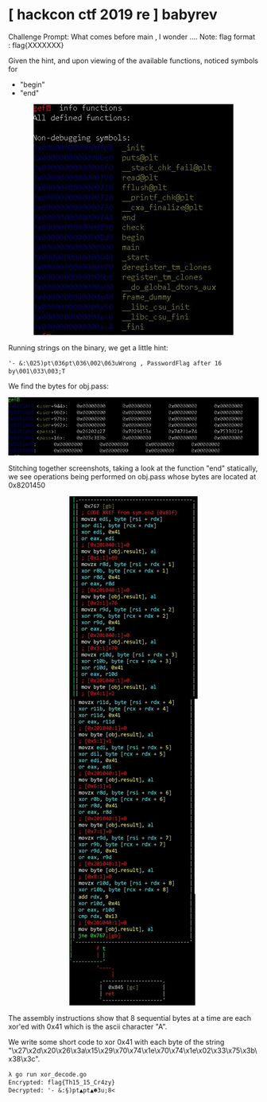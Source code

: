 # [ hackcon ctf 2019 re ] babyrev

Challenge Prompt: What comes before main , I wonder .... Note: flag format : flag{XXXXXXX}

Given the hint, and upon viewing of the available functions, noticed symbols for

+ "begin"
+ "end"

<p align="center"> <img src="./babyrev_functions.jpg" > </p>

Running strings on the binary, we get a little hint:

```
'- &:\025)pt\036pt\036\002\063uWrong , PasswordFlag after 16 by\001\033\003;T
```

We find the bytes for obj.pass:

<p align="center"> <img src="./babyrev_pass.jpg" > </p>

Stitching together screenshots, taking a look at the function "end" statically, we see operations being performed on obj.pass whose bytes are located at 0x8201450

<p align="center"> <img src="./babyrev_end.jpg" > </p>

The assembly instructions show that 8 sequential bytes at a time are each xor'ed with 0x41 which is the ascii character "A".

We write some short code to xor 0x41 with each byte of the string "\x27\x2d\x20\x26\x3a\x15\x29\x70\x74\x1e\x70\x74\x1e\x02\x33\x75\x3b\x38\x3c".

```
λ go run xor_decode.go
Encrypted: flag{Th15_15_Cr4zy}
Decrypted: '- &:§)pt▲pt▲☻3u;8<
```
